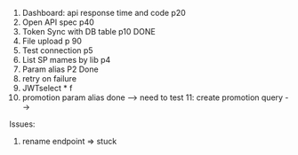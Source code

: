 1. Dashboard: api response time and code p20
2. Open API spec p40
3. Token Sync with DB table  p10 DONE
4. File upload p 90
5. Test connection p5
6. List SP mames by lib p4
7. Param alias P2 Done
8. retry on failure
9. JWTselect * f
10. promotion param alias done --> need to test
11: create promotion query  -->



Issues:
1. rename endpoint => stuck

 